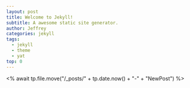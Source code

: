 ```yaml
---
layout: post
title: Welcome to Jekyll!
subtitle: A awesome static site generator.
author: Jeffrey
categories: jekyll
tags:
  - jekyll
  - theme
  - yat
top: 0
---
```

<% await tp.file.move("/_posts/" + tp.date.now() + "-" + "NewPost") %>